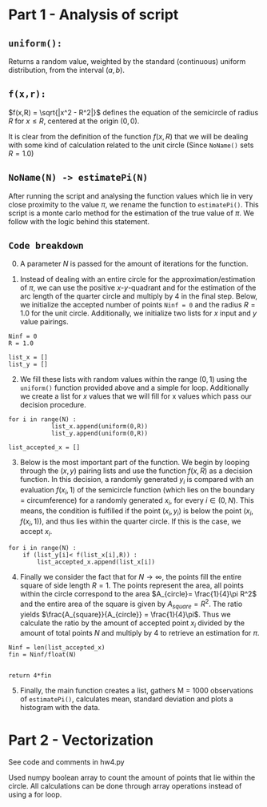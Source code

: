 # Part 1 - Analysis of script 

## `uniform():`
Returns a random value, weighted by the standard (continuous) uniform distribution, from the interval $(a,b)$.

## `f(x,r):` 
$f(x,R) = \sqrt{|x^2 - R^2|}$ defines the equation of the semicircle of radius $R$ for $x \leq R$, centered at the origin $(0,0)$.  

It is clear from the definition of the function $f(x,R)$ that we will be dealing with some kind of calculation related to the unit circle (Since `NoName()` sets $R = 1.0$)

## `NoName(N) -> estimatePi(N)`

After running the script and analysing the function values which lie in very close proximity to the value $\pi$, we rename the function to `estimatePi()`. This script is a monte carlo method for the estimation of the true value of $\pi$. We follow with the logic behind this statement.

## `Code breakdown`

0. A parameter $N$ is passed for the amount of iterations for the function. 

1. Instead of dealing with an entire circle for the approximation/estimation of $\pi$, we can use the positive $x$-$y$-quadrant and for the estimation of the arc length of the quarter circle and multiply by 4 in the final step. Below, we initialize the accepted number of points `Ninf = 0` and the radius $R = 1.0$ for the unit circle. Additionally, we initialize two lists for $x$ input and $y$ value pairings.
~~~
Ninf = 0
R = 1.0

list_x = []
list_y = []
~~~


2. We fill these lists with random values within the range $(0,1)$ using the `uniform()` function provided above and a simple for loop. Additionally we create a list for $x$ values that we will fill for x values which pass our decision procedure. 
~~~
for i in range(N) :
            list_x.append(uniform(0,R))
            list_y.append(uniform(0,R))

list_accepted_x = []
~~~


3. Below is the most important part of the function. We begin by looping through the $(x,y)$ pairing lists and use the function $f(x,R)$ as a decision function. In this decision, a randomly generated $y_i$ is compared with an evaluation $f(x_i,1)$ of the semicircle function (which lies on the boundary = circumference) for a randomly generated $x_i$, for every $i \in (0,N)$. This means, the condition is fulfilled if the point $(x_i, y_i)$ is below the point $\left(x_i, f(x_i,1) \right)$, and thus lies within the quarter circle. If this is the case, we accept $x_i$.
~~~
for i in range(N) :
    if (list_y[i]< f(list_x[i],R)) :
        list_accepted_x.append(list_x[i])
~~~

4. Finally we consider the fact that for $N \to \infty$, the points fill the entire square of side length $R = 1$. The points represent the area, all points within the circle correspond to the area $A_{circle}= \frac{1}{4}\pi R^2$ and the entire area of the square is given by $A_{square} = R^2$. The ratio yields $\frac{A_{square}}{A_{circle}} = \frac{1}{4}\pi$. Thus we calculate the ratio by the amount of accepted point $x_i$ divided by the amount of total points $N$ and multiply by $4$ to retrieve an estimation for $\pi$. 
~~~
Ninf = len(list_accepted_x)
fin = Ninf/float(N)


return 4*fin
~~~

5. Finally, the main function creates a list, gathers M = 1000 observations of `estimatePi()`, calculates mean, standard deviation and plots a histogram with the data. 

# Part 2 - Vectorization

See code and comments in hw4.py 

Used numpy boolean array to count the amount of points that lie within the circle. All calculations can be done through array operations instead of using a for loop. 
